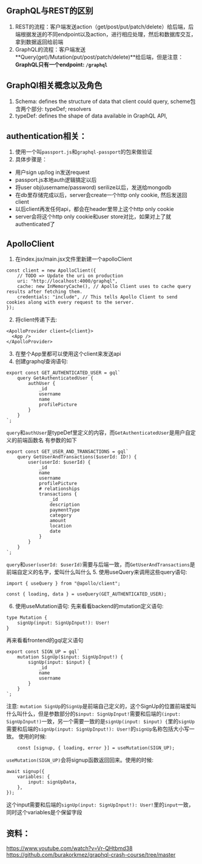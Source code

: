 ## GraphQL与REST的区别
1. REST的流程：客户端发送action（get/post/put/patch/delete）给后端，后端根据发送的不同endpoint以及action，进行相应处理，然后和数据库交互，拿到数据返回给前端
2. GraphQL的流程：客户端发送**Query(get)/Mutation(put/post/patch/delete)**给后端，但是注意：**GraphQL只有一个endpoint: `/graphql`**

## GraphQl相关概念以及角色
1. Schema: defines the structure of data that client could query, scheme包含两个部分: typeDef; resolvers
2. typeDef: defines the shape of data available in GraphQL API, 

## authentication相关：
1. 使用一个叫`passport.js`和`graphql-passport`的包来做验证
1. 具体步骤是：
- 用户sign up/log in发送request
- passport.js本地auth逻辑搞定以后
- 将user obj(username/password) serilize以后，发送给mongodb
- 在db里存储完成以后，server会create一个http only cookie, 然后发送回client
- 以后client再发任何api，都会在header里带上这个http only cookie
- server会将这个http only cookie和user store对比，如果对上了就authenticated了

## ApolloClient
1. 在index.jsx/main.jsx文件里新建一个apolloClient
```
const client = new ApolloClient({
	// TODO => Update the uri on production
	uri: "http://localhost:4000/graphql",
	cache: new InMemoryCache(), // Apollo Client uses to cache query results after fetching them.
	credentials: "include", // This tells Apollo Client to send cookies along with every request to the server.
});
```
2. 将client传递下去:
```
<ApolloProvider client={client}>
  <App />
</ApolloProvider>
```
3. 在整个App里都可以使用这个client来发送api
4. 创建graphql查询语句:
```
export const GET_AUTHENTICATED_USER = gql`
	query GetAuthenticatedUser {
		authUser {
			_id
			username
			name
			profilePicture
		}
	}
`;
```
`query`和`authUser`是typeDef里定义的内容，而`GetAuthenticatedUser`是用户自定义的前端函数名
有参数的如下
```
export const GET_USER_AND_TRANSACTIONS = gql`
	query GetUserAndTransactions($userId: ID!) {
		user(userId: $userId) {
			_id
			name
			username
			profilePicture
			# relationships
			transactions {
				_id
				description
				paymentType
				category
				amount
				location
				date
			}
		}
	}
`;
```
`query`和`user(userId: $userId)`需要与后端一致，而`GetUserAndTransactions`是前端自定义的名字，爱叫什么叫什么
5. 使用useQuery来调用这些query语句:
```
import { useQuery } from "@apollo/client";

const { loading, data } = useQuery(GET_AUTHENTICATED_USER);

```
6. 使用useMutation语句:
先来看看backend的mutation定义语句:
```
type Mutation {
	signUp(input: SignUpInput!): User!
}
```
再来看看frontend的gql定义语句
```
export const SIGN_UP = gql`
	mutation SignUp($input: SignUpInput!) {
		signUp(input: $input) {
			_id
			name
			username
		}
	}
`;
```
注意: `mutation SignUp`的`SignUp`是前端自己定义的，这个SignUp的位置前端爱叫什么叫什么，但是参数部分的`$input: SignUpInput!`需要和后端的`(input: SignUpInput!)`一致，另一个需要一致的是`signUp(input: $input) {`里的`signUp`需要和后端的`signUp(input: SignUpInput!): User!`的`signUp`名称包括大小写一致。
使用的时候:
```
	const [signup, { loading, error }] = useMutation(SIGN_UP);
```
`useMutation(SIGN_UP)`会将signup函数返回回来。使用的时候:
```
await signup({
	variables: {
		input: signUpData,
	},
});
```
这个input需要和后端的`signUp(input: SignUpInput!): User!`里的`input`一致，同时这个variables是个保留字段

## 资料：
https://www.youtube.com/watch?v=Vr-QHtbmd38
https://github.com/burakorkmez/graphql-crash-course/tree/master